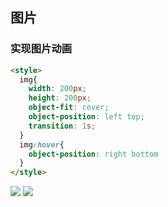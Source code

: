 ## 图片
### 实现图片动画
```html
<style>
  img{
    width: 200px;
    height: 200px;
    object-fit: cover;
    object-position: left top;
    transition: 1s;
  }
  img:hover{
    object-position: right bottom
  }
</style>
```
![](https://pcsdata.baidu.com/thumbnail/c6d7d3913qa8b2f010e29ddd9a8be85c?fid=2444334307-16051585-811714223113199&rt=pr&sign=FDTAER-yUdy3dSFZ0SVxtzShv1zcMqd-Fdx4A0E2U%2BNVvvyZvfjzKxph1NE%3D&expires=48h&chkv=0&chkbd=0&chkpc=&dp-logid=100324805193650708&dp-callid=0&time=1681462800&bus_no=26&size=c1600_u1600&quality=100&vuk=-&ft=video)
![](https://pcsdata.baidu.com/thumbnail/608709adag7668ddb381bab14ba57208?fid=2444334307-16051585-385393553952759&rt=pr&sign=FDTAER-yUdy3dSFZ0SVxtzShv1zcMqd-CXCIepT7d0DE3gj7AGdimvUqDPA%3D&expires=48h&chkv=0&chkbd=0&chkpc=&dp-logid=100324805193650708&dp-callid=0&time=1681462800&bus_no=26&size=c1600_u1600&quality=100&vuk=-&ft=video)
